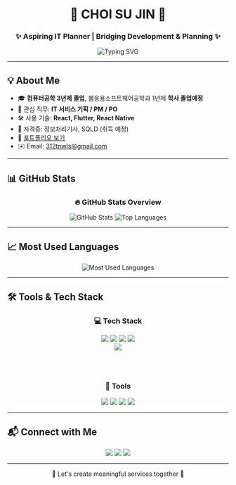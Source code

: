 <div align="center">

<h1>💜 CHOI SU JIN 💜</h1>
<h3>✨ Aspiring IT Planner | Bridging Development & Planning ✨</h3>

<p align="center">
  <img src="https://readme-typing-svg.demolab.com?font=Quicksand&size=24&pause=1000&center=true&vCenter=true&width=435&lines=Welcome+to+my+GitHub!;From+Dev+to+Planner;User-centered+thinking+always💡;" alt="Typing SVG" />
</p>

</div>

---

## 💡 About Me

- 🎓 **컴퓨터공학 3년제 졸업**, 웹응용소프트웨어공학과 1년제 **학사 졸업예정**
- 💼 관심 직무: **IT 서비스 기획 / PM / PO**
- 🛠️ 사용 기술: **React, Flutter, React Native**
- 📄 자격증: 정보처리기사, SQLD (취득 예정)
- 📝 [포트폴리오 보기](https://your-portfolio-link.com)  
- ✉️ Email: 312tnwls@gmail.com  

---

## 📊 GitHub Stats

<div align="center">

### 🔥 GitHub Stats Overview
![GitHub Stats](https://github-readme-stats.vercel.app/api?username=ChoiSuJin03&show_icons=true&theme=tokyonight&hide_border=true)
![Top Languages](https://github-readme-stats.vercel.app/api/top-langs/?username=ChoiSuJin03&layout=compact&theme=tokyonight&hide_border=true)

</div>

---

## 📈 Most Used Languages

<div align="center">
  <img src="https://github-readme-stats.vercel.app/api/wakatime?username=ChoiSuJin03&langs_count=5&theme=tokyonight&hide_border=true" alt="Most Used Languages"/>
</div>

---

## 🛠 Tools & Tech Stack

<div align="center">

### 💻 Tech Stack  
<img src="https://img.shields.io/badge/React-61DAFB?style=for-the-badge&logo=react&logoColor=black"/>
<img src="https://img.shields.io/badge/JavaScript-F7DF1E?style=for-the-badge&logo=javascript&logoColor=black"/>
<img src="https://img.shields.io/badge/HTML5-E34F26?style=for-the-badge&logo=html5&logoColor=white"/>
<img src="https://img.shields.io/badge/CSS3-1572B6?style=for-the-badge&logo=css3&logoColor=white"/>
<br/>
<img src="https://img.shields.io/badge/Python-3776AB?style=for-the-badge&logo=python&logoColor=white"/>

<br/><br/>

### 🧰 Tools  
<img src="https://img.shields.io/badge/GitHub-181717?style=for-the-badge&logo=github&logoColor=white"/>
<img src="https://img.shields.io/badge/Notion-000000?style=for-the-badge&logo=notion&logoColor=white"/>
<img src="https://img.shields.io/badge/Figma-F24E1E?style=for-the-badge&logo=figma&logoColor=white"/>
<img src="https://img.shields.io/badge/VSCode-007ACC?style=for-the-badge&logo=visualstudiocode&logoColor=white"/>

</div>

---

## 📬 Connect with Me

<p align="center">
  <a href="https://velog.io/@oka1313"><img src="https://img.shields.io/badge/Velog-20C997?style=for-the-badge&logo=velog&logoColor=white"/></a>
  <a href="mailto:312tnwls@gmail.com"><img src="https://img.shields.io/badge/312tnwls@gmail.com-EA4335?style=for-the-badge&logo=gmail&logoColor=white"/></a>
  <a href="https://your-notion-portfolio-link.com"><img src="https://img.shields.io/badge/Notion-black?style=for-the-badge&logo=notion&logoColor=white"/></a>
</p>

---

<p align="center">💜 Let's create meaningful services together 💜</p>
